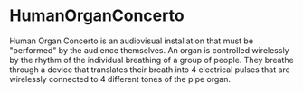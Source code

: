 # HumanOrganConcerto
Human Organ Concerto is an audiovisual installation that must be "performed" by the audience themselves. An organ is controlled wirelessly by the rhythm of the individual breathing of a group of people. They breathe through a device that translates their breath into 4 electrical pulses that are wirelessly connected to 4 different tones of the pipe organ.
